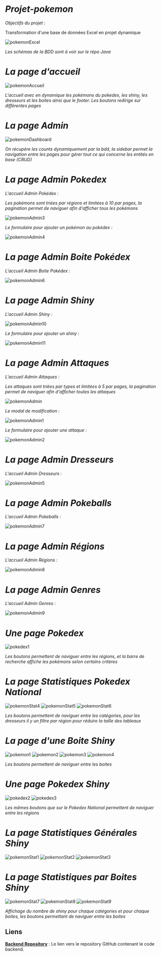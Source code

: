 # _Projet-pokemon_

_Objectifs du projet :_ 

Transformation d'une base de données Excel en projet dynamique

![pokemonExcel](https://github.com/user-attachments/assets/5ff97c88-17ac-44a4-9c84-e77e2cc63168)

_Les schémas de la BDD sont à voir sur le répo Java_


# _La page d'accueil_

![pokemonAccueil](https://github.com/user-attachments/assets/6073afb3-4e88-48a2-844b-f8df004b60a3)


_L'accueil avec en dynamique les pokémons du pokedex, les shiny, les dresseurs et les boites ainsi que le footer. Les boutons redirige sur différentes pages_


# _La page Admin_

![pokemonDashboard](https://github.com/user-attachments/assets/37414aad-5f53-43ae-ab34-c24d0ee71102)

_On récupère les counts dynamiquement par la bdd, la sidebar permet la navigation entre les pages pour gérer tout ce qui concerne les entités en base (CRUD)_


# _La page Admin Pokedex_

_L'accueil Admin Pokédex :_

_Les pokémons sont triées par régions et limitées à 10 par pages, la pagination permet de naviguer afin d'afficher tous les pokémons_

![pokemonAdmin3](https://github.com/user-attachments/assets/c8265d7b-e89b-4cb1-96d6-45588472ce6b)

_Le formulaire pour ajouter un pokémon au pokédex :_

![pokemonAdmin4](https://github.com/user-attachments/assets/d940ca1e-6c7d-4d05-97d4-04202b917752)

# _La page Admin Boite Pokédex_

_L'accueil Admin Boite Pokédex :_

![pokemonAdmin6](https://github.com/user-attachments/assets/5d99e90a-1843-4ed0-b46e-2566aef89f64)

# _La page Admin Shiny_

_L'accueil Admin Shiny :_

![pokemonAdmin10](https://github.com/user-attachments/assets/813608bc-326a-432f-ab5b-032b81211c7f)

_Le formulaire pour ajouter un shiny :_

![pokemonAdmin11](https://github.com/user-attachments/assets/530ecd23-8cc8-4a05-b967-3a4edd52f58d)

# _La page Admin Attaques_

_L'accueil Admin Attaques :_

_Les attaques sont triées par types et limitées à 5 par pages, la pagination permet de naviguer afin d'afficher toutes les attaques_

![pokemonAdmin](https://github.com/user-attachments/assets/1201f309-0387-4615-8c1e-3f0d59e3722b)

_Le modal de modification :_

![pokemonAdmin1](https://github.com/user-attachments/assets/63328ab0-a11e-4476-b7f3-8136ba407b55)

_Le formulaire pour ajouter une attaque :_

![pokemonAdmin2](https://github.com/user-attachments/assets/95ddfbd2-e061-4e19-8d1a-9ddb34331177)


# _La page Admin Dresseurs_

_L'accueil Admin Dresseurs :_

![pokemonAdmin5](https://github.com/user-attachments/assets/02b907b1-0357-4a16-939a-fbec2ed95b76)


# _La page Admin Pokeballs_

_L'accueil Admin Pokeballs :_

![pokemonAdmin7](https://github.com/user-attachments/assets/ca8bb9d4-fd8f-421f-a3db-5ae65773ea28)


# _La page Admin Régions_

_L'accueil Admin Régions :_

![pokemonAdmin8](https://github.com/user-attachments/assets/0d5f6866-1a17-4c8e-b8a9-bfcfbb284f3f)


# _La page Admin Genres_

_L'accueil Admin Genres :_

![pokemonAdmin9](https://github.com/user-attachments/assets/c54e30e3-003b-4518-9dfa-a684fa9ffb97)


# _Une page Pokedex_

![pokedex1](https://github.com/user-attachments/assets/262ea522-b2a1-4772-8d46-a90b19872503)

_Les boutons permettent de naviguer entre les régions, et la barre de recherche affiche les pokémons selon certains critères_


# _La page Statistiques Pokedex National_

![pokemonStat4](https://github.com/user-attachments/assets/b2c99270-c188-48e6-a924-a0e20ba4f94c)
![pokemonStat5](https://github.com/user-attachments/assets/4c582fea-ed64-4d33-9869-9f295abff105)
![pokemonStat6](https://github.com/user-attachments/assets/7b33a1e5-f399-49cb-a1ef-fee0b6c8502d)

_Les boutons permettent de naviguer entre les catégories, pour les dresseurs il y un filtre par région pour réduire la taille des tableaux_


# _La page d'une Boite Shiny_

![pokemon1](https://github.com/user-attachments/assets/8c198d60-d9fd-480b-90ad-1d9fd5dea6ce)
![pokemon2](https://github.com/user-attachments/assets/8c430860-b12e-4e81-8fd2-9fcbf93936e6)
![pokemon3](https://github.com/user-attachments/assets/16a0ab54-6f12-430d-8322-c68fa26d5525)
![pokemon4](https://github.com/user-attachments/assets/5356e28f-1c3b-4b04-8256-ed0faa766734)

_Les boutons permettent de naviguer entre les boites_


# _Une page Pokedex Shiny_

![pokedex2](https://github.com/user-attachments/assets/42136943-aa7a-44e5-a9ae-326a831e9ef6)
![pokedex3](https://github.com/user-attachments/assets/40b2f9fc-b318-4f65-9491-0fbc5323f886)

_Les mêmes boutons que sur le Pokedex National permettent de naviguer entre les régions_


# _La page Statistiques Générales Shiny_

![pokemonStat1](https://github.com/user-attachments/assets/a939c72e-87d9-4aad-8e48-c895eed58a84)
![pokemonStat2](https://github.com/user-attachments/assets/b6662d55-bd36-4c1f-9aa7-e6643562a393)
![pokemonStat3](https://github.com/user-attachments/assets/9890cbe4-223b-48aa-ad26-eec8ffd4bc5c)


# _La page Statistiques par Boites Shiny_

![pokemonStat7](https://github.com/user-attachments/assets/a121f378-0f1f-466d-9c45-0cb9f99ca908)
![pokemonStat8](https://github.com/user-attachments/assets/9807194f-f3f5-40e3-b2ce-f52a7bbdc68b)
![pokemonStat9](https://github.com/user-attachments/assets/08b99cb6-9d56-4472-b156-a654b7ed64e5)

_Affichage du nombre de shiny pour chaque catégories et pour chaque boites, les boutons permettant de naviguer entre les boites_

## Liens

**[Backend Repository](https://github.com/cedric-chimot/projet-pokemon)** : Le lien vers le repository GitHub contenant le code backend.

